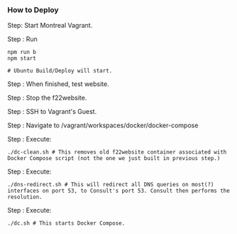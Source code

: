 ### How to Deploy       


Step: Start Montreal Vagrant.

Step : Run 

    npm run b
    npm start
    
    # Ubuntu Build/Deploy will start.
    
Step : When finished, test website.

Step : Stop the f22website.

Step : SSH to Vagrant's Guest.

Step : Navigate to /vagrant/workspaces/docker/docker-compose

Step : Execute:

    ./dc-clean.sh # This removes old f22website container associated with Docker Compose script (not the one we just built in previous step.)
    
Step : Execute:

    ./dns-redirect.sh # This will redirect all DNS queries on most(?) interfaces on port 53, to Consult's port 53. Consult then performs the resolution. 
    
Step : Execute:

    ./dc.sh # This starts Docker Compose.
   # 